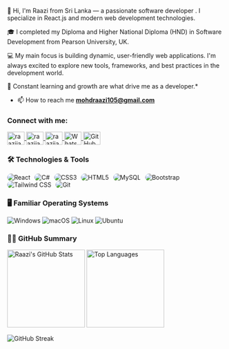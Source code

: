 👋 Hi, I'm Raazi from Sri Lanka — a passionate software developer .
I specialize in React.js and modern web development technologies.

🎓 I completed my Diploma and Higher National Diploma (HND) in Software Development from Pearson University, UK.

💻 My main focus is building dynamic, user-friendly web applications. I'm always excited to explore new tools, frameworks, and best practices in the development world.

🚀 Constant learning and growth are what drive me as a developer.*

- 📫 How to reach me **mohdraazi105@gmail.com**

<h3 align="left">Connect with me:</h3>
<p align="left">
  <a href="https://linkedin.com/in/raazijawad" target="_blank" rel="noopener noreferrer">
    <img align="center" src="https://raw.githubusercontent.com/rahuldkjain/github-profile-readme-generator/master/src/images/icons/Social/linked-in-alt.svg" alt="raazijawad" height="30" width="40" />
  </a>
  <a href="https://fb.com/raazijawad" target="_blank" rel="noopener noreferrer">
    <img align="center" src="https://raw.githubusercontent.com/rahuldkjain/github-profile-readme-generator/master/src/images/icons/Social/facebook.svg" alt="raazijawad" height="30" width="40" />
  </a>
  <a href="https://instagram.com/raazijawad" target="_blank" rel="noopener noreferrer">
    <img align="center" src="https://raw.githubusercontent.com/rahuldkjain/github-profile-readme-generator/master/src/images/icons/Social/instagram.svg" alt="raazijawad" height="30" width="40" />
  </a>
  <a href="https://wa.me/94775258589" target="_blank" rel="noopener noreferrer">
    <img align="center" src="https://upload.wikimedia.org/wikipedia/commons/6/6b/WhatsApp.svg" alt="WhatsApp" height="30" width="40" />
  </a>
  <a href="https://github.com/raazijawad" target="_blank" rel="noopener noreferrer">
    <img align="center" src="https://raw.githubusercontent.com/rahuldkjain/github-profile-readme-generator/master/src/images/icons/Social/github.svg" alt="GitHub" height="30" width="40" />
  </a>
</p>


### 🛠️ Technologies & Tools

<p align="left">
  <img src="https://img.shields.io/badge/React-20232A?style=for-the-badge&logo=react&logoColor=61DAFB" alt="React" style="border-radius: 10px; margin-right:6px;"/>
  <img src="https://img.shields.io/badge/C%23-239120?style=for-the-badge&logo=c-sharp&logoColor=white" alt="C#" style="border-radius: 10px; margin-right:6px;"/>
  <img src="https://img.shields.io/badge/CSS3-1572B6?style=for-the-badge&logo=css3&logoColor=white" alt="CSS3" style="border-radius: 10px; margin-right:6px;"/>
  <img src="https://img.shields.io/badge/HTML5-E34F26?style=for-the-badge&logo=html5&logoColor=white" alt="HTML5" style="border-radius: 10px; margin-right:6px;"/>
  <img src="https://img.shields.io/badge/MySQL-4479A1?style=for-the-badge&logo=mysql&logoColor=white" alt="MySQL" style="border-radius: 10px; margin-right:6px;"/>
  <img src="https://img.shields.io/badge/Bootstrap-7952B3?style=for-the-badge&logo=bootstrap&logoColor=white" alt="Bootstrap" style="border-radius: 10px; margin-right:6px;"/>
  <img src="https://img.shields.io/badge/Tailwind_CSS-06B6D4?style=for-the-badge&logo=tailwind-css&logoColor=white" alt="Tailwind CSS" style="border-radius: 10px; margin-right:6px;"/>
  <img src="https://img.shields.io/badge/Git-F05032?style=for-the-badge&logo=git&logoColor=white" alt="Git" style="border-radius: 10px; margin-right:6px;"/>
</p>



### 🖥️ Familiar Operating Systems

<p align="left">
  <img src="https://img.shields.io/badge/Windows-0078D6?style=for-the-badge&logo=windows&logoColor=white" alt="Windows"/>
  <img src="https://img.shields.io/badge/macOS-000000?style=for-the-badge&logo=apple&logoColor=white" alt="macOS"/>
  <img src="https://img.shields.io/badge/Linux-FCC624?style=for-the-badge&logo=linux&logoColor=black" alt="Linux"/>
  <img src="https://img.shields.io/badge/Ubuntu-E95420?style=for-the-badge&logo=ubuntu&logoColor=white" alt="Ubuntu"/>
</p>


### 👨‍💻 GitHub Summary

<p align="left">
  <img src="https://github-readme-stats.vercel.app/api?username=raazijawad&show_icons=true&theme=radical&hide_border=true" alt="Raazi's GitHub Stats" height="180"/>
  <img src="https://github-readme-stats.vercel.app/api/top-langs/?username=raazijawad&layout=compact&theme=radical&hide_border=true" alt="Top Languages" height="180"/>
</p>

<p align="left">
  <img src="https://streak-stats.demolab.com?user=raazijawad&theme=radical&hide_border=true" alt="GitHub Streak" />
</p>



